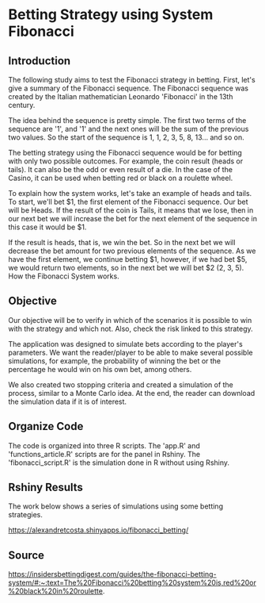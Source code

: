 # Betting Strategy using System Fibonacci

## Introduction

The following study aims to test the Fibonacci strategy in betting. First, let's give a summary of the Fibonacci sequence. The Fibonacci sequence was created by the Italian mathematician Leonardo 'Fibonacci' in the 13th century.

The idea behind the sequence is pretty simple. The first two terms of the sequence are '1', and '1' and the next ones will be the sum of the previous two values. So the start of the sequence is 1, 1, 2, 3, 5, 8, 13... and so on.

The betting strategy using the Fibonacci sequence would be for betting with only two possible outcomes. For example, the coin result (heads or tails). It can also be the odd or even result of a die. In the case of the Casino, it can be used when betting red or black on a roulette wheel.

To explain how the system works, let's take an example of heads and tails. To start, we'll bet $1, the first element of the Fibonacci sequence. Our bet will be Heads. If the result of the coin is Tails, it means that we lose, then in our next bet we will increase the bet for the next element of the sequence in this case it would be $1.

If the result is heads, that is, we win the bet. So in the next bet we will decrease the bet amount for two previous elements of the sequence. As we have the first element, we continue betting $1, however, if we had bet $5, we would return two elements, so in the next bet we will bet $2 (2, 3, 5). How the Fibonacci System works.

## Objective

Our objective will be to verify in which of the scenarios it is possible to win with the strategy and which not. Also, check the risk linked to this strategy.

The application was designed to simulate bets according to the player's parameters. We want the reader/player to be able to make several possible simulations, for example, the probability of winning the bet or the percentage he would win on his own bet, among others.

We also created two stopping criteria and created a simulation of the process, similar to a Monte Carlo idea. At the end, the reader can download the simulation data if it is of interest.

## Organize Code

The code is organized into three R scripts. The 'app.R' and 'functions_article.R' scripts are for the panel in Rshiny. The 'fibonacci_script.R' is the simulation done in R without using Rshiny.

## Rshiny Results

The work below shows a series of simulations using some betting strategies.

https://alexandretcosta.shinyapps.io/fibonacci_betting/

## Source

https://insidersbettingdigest.com/guides/the-fibonacci-betting-system/#:~:text=The%20Fibonacci%20betting%20system%20is,red%20or%20black%20in%20roulette.
